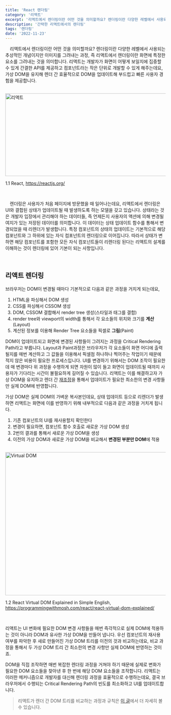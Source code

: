 ```yaml
---
title: 'React 렌더링'
category: '리액트'
excerpt: '리액트에서 렌더링이란 어떤 것을 의미할까요? 렌더링이란 다양한 레벨에서 사용되는 추상적인 개념이지만 이미지를 그려내는 과정, 즉 리액트에서 렌더링이란 화면에 특정한 요소를 그려내는 것을 의미합니다. 리렌더링의 프로세스가 복잡해지거나 빈도가 잦으면 그에 따른 실행 비용이 올라가고 결국 퍼포먼스의 저하로 이어지게 됩니다.'
description: '간략한 리액트에서의 렌더링'
tags: '렌더링'
date: '2022-11-23'
---
```


&emsp;리액트에서 렌더링이란 어떤 것을 의미할까요? 렌더링이란 다양한 레벨에서 사용되는 추상적인 개념이지만 이미지를 그려내는 과정, 즉 리액트에서 렌더링이란 화면에 특정한 요소를 그려내는 것을 의미합니다. 리액트는 개발자가 화면이 어떻게 보일지에 집중할 수 있게 간결한 API를 제공하고 컴포넌트라는 작은 단위로 개발할 수 있게 해주는데요, 가상 DOM을 유지해 렌더 간 효율적으로 DOM을 업데이트해 부드럽고 빠른 사용자 경험을 제공합니다.

</br>

<img src="/assets/markdown-image/React-렌더링-최적화-1/React_home.png" alt="리액트" width="860" height="260"/>

<span>1.1 React, https://reactjs.org/</span>

</br>

&emsp;렌더링은 사용자가 처음 페이지에 방문했을 때 일어나는데요, 리액트에서 렌더링은 UI와 결합된 상태가 업데이트될 때 발생하도록 하는 모델을 갖고 있습니다. 상태라는 것은 개발자 입장에서 관리해야 하는 데이터들, 즉 언제든지 사용자의 액션에 의해 변경될 여지가 있는 저장된 데이터를 의미합니다. 이 데이터는 상태 업데이트 함수를 통해서 변경되었을 때 리렌더가 발생합니다. 특정 컴포넌트의 상태의 업데이트는 기본적으로 해당 컴포넌트와 그 하위에 있는 자식 컴포넌트의 렌더링으로 이어집니다. 따라서 상태가 변하면 해당 컴포넌트를 포함한 모든 자식 컴포넌트들이 리렌더링 된다는 리액트의 설계를 이해하는 것이 렌더링에 있어 기본이 되는 사항입니다.

</br>

## 리액트 렌더링

브라우저는 DOM이 변경될 때마다 기본적으로 다음과 같은 과정을 거치게 되는데요,

1. HTML을 파싱해서 DOM 생성
2. CSS를 파싱해서 CSSOM 생성
3. DOM, CSSOM 결합해서 render tree 생성(스타일과 태그를 결합)
4. render tree와 viewport의 width를 통해서 각 요소들의 위치와 크기를 **계산**(Layout)
5. 계산된 정보를 이용해 Render Tree 요소들을 픽셀로 **그림**(Paint)

DOM이 업데이트되고 화면에 변경된 사항들이 그려지는 과정을 Critical Rendering Path라고 부릅니다. Layout과 Paint과정은 브라우저가 각 요소들이 화면 어디에 출력될지를 매번 계산하고 그 값들을 이용해서 픽셀점 하나하나 찍어주는 작업이기 때문에 적지 않은 비용이 필요한 프로세스입니다. UI를 변경하기 위해서는 DOM 조작이 필요한데 매 변경마다 위 과정을 수행하게 되면 자원이 많이 들고 화면이 업데이트될 때까지 사용자가 기다리는 시간이 불필요하게 길어질 수 있습니다. 리액트는 이를 해결하고자 가상 DOM을 유지하고 렌더 간 <a href="https://www.moonkorea.dev/React-렌더링-재조정" target="_blank" rel="noopener">재조정</a>을 통해서 업데이트가 필요한 최소한의 변경 사항들만 실제 DOM에 반영합니다.

가상 DOM은 실제 DOM의 가벼운 복사본인데요, 상태 업데이트 등으로 리렌더가 발생하면 리액트는 화면에 이를 반영하기 위해 내부적으로 다음과 같은 과정을 거치게 됩니다.

1. 기존 컴포넌트의 UI를 재사용할지 확인한다
2. 변경이 필요하면, 컴포넌트 함수 호출로 새로운 가상 DOM 생성
3. 2번의 결과를 통해서 새로운 가상 DOM을 생성
4. 이전의 가상 DOM과 새로운 가상 DOM을 비교해서 **변경된 부분만 DOM**에 적용

<br>

<img src="/assets/markdown-image/React-렌더링-최적화-1/VDOM.png" alt="Virtual DOM" width="700" height="450"/>

<span>1.2 React Virtual DOM Explained in Simple English, https://programmingwithmosh.com/react/react-virtual-dom-explained/</span>

<br>

리액트는 UI 변화에 필요한 DOM 변경 사항들을 매번 즉각적으로 실제 DOM에 적용하는 것이 아니라 DOM과 유사한 가상 DOM을 만들어 냅니다. 우선 컴포넌트의 재사용 여부를 파악한 후 새로 만들어진 가상 DOM 트리를 이전의 것과 비교하는데요, 비교 과정을 통해서 두 가상 DOM 트리 간 최소한의 변경 사항만 실제 DOM에 반영하는 것이죠.

DOM을 직접 조작하면 매번 복잡한 렌더링 과정을 거쳐야 하기 때문에 실제로 변화가 필요한 DOM 요소들을 찾아낸 후 한 번에 해당 DOM 요소들을 조작합니다. 리액트는 이러한 메커니즘으로 개발자를 대신해 렌더링 과정을 효율적으로 수행하는데요, 결국 브라우저에서 수행되는 Critical Rendering Path의 빈도를 최소화하고 UI를 업데이트합니다.

> 리액트가 렌더 간 DOM 트리를 비교하는 과정과 규칙은 <a href="https://www.moonkorea.dev/React-렌더링-재조정" target="_blank" rel="noopener">이 글</a>에서 더 자세히 볼 수 있습니다.